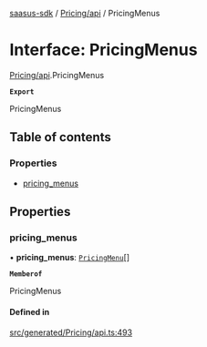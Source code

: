 [saasus-sdk](../README.md) / [Pricing/api](../modules/Pricing_api.md) / PricingMenus

# Interface: PricingMenus

[Pricing/api](../modules/Pricing_api.md).PricingMenus

**`Export`**

PricingMenus

## Table of contents

### Properties

- [pricing\_menus](Pricing_api.PricingMenus.md#pricing_menus)

## Properties

### pricing\_menus

• **pricing\_menus**: [`PricingMenu`](Pricing_api.PricingMenu.md)[]

**`Memberof`**

PricingMenus

#### Defined in

[src/generated/Pricing/api.ts:493](https://github.com/saasus-platform/saasus-sdk-javascript/blob/55abc15/src/generated/Pricing/api.ts#L493)
